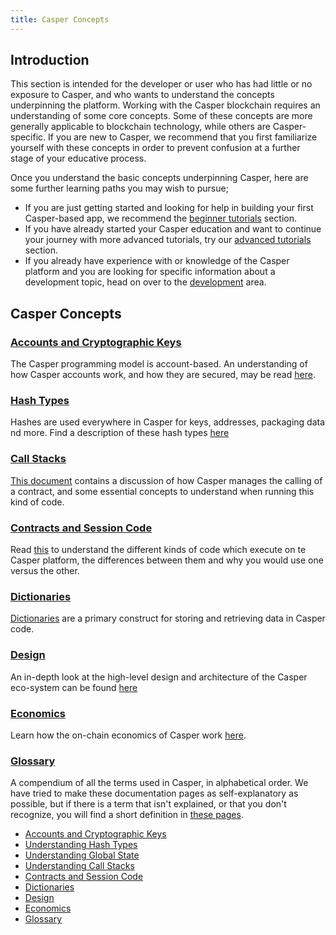 ```yaml
---
title: Casper Concepts
---
```

## Introduction
This section is intended for the developer or user who has had little or no exposure to Casper, and who wants to understand the concepts underpinning the platform. Working with the Casper blockchain requires an understanding of some core concepts. Some of these concepts are more generally applicable to blockchain technology, while others are Casper-specific. If you are new to Casper, we recommend that you first familiarize yourself with these concepts in order to prevent confusion at a further stage of your educative process.

Once you understand the basic concepts underpinning Casper, here are some further learning paths you may wish to pursue;
 - If you are just getting started and looking for help in building your first Casper-based app, we recommend the [beginner tutorials](../resources/tutorials/beginner/index.md) section.
 - If you have already started your Casper education and want to continue your journey with more advanced tutorials, try our [advanced tutorials](../resources/tutorials/advanced/index.md) section.
 - If you already have experience with or knowledge of the Casper platform and you are looking for specific information about a development topic, head on over to the [development](../developers/index.md) area.

## Casper Concepts

### [Accounts and Cryptographic Keys](./accounts-and-keys.md)
The Casper programming model is account-based. An understanding of how Casper accounts work, and how they are secured, may be read [here](./accounts-and-keys.md).
### [Hash Types](./hash-types.md)
Hashes are used everywhere in Casper for keys, addresses, packaging data nd more. Find a description of these hash types [here](./hash-types.md)
### [Call Stacks](./callstack.md)
[This document](./callstack.md) contains a discussion of how Casper manages the calling of a contract, and some essential concepts to understand when running this kind of code.
### [Contracts and Session Code](./session-code.md)
Read [this](./session-code.md) to understand the different kinds of code which execute on te Casper platform, the differences between them and why you would use one versus the other.
### [Dictionaries](./dictionaries.md)
[Dictionaries](./dictionaries.md) are a primary construct for storing and retrieving data in Casper code.
### [Design](./design/index.md)
An in-depth look at the high-level design and architecture of the Casper eco-system can be found [here](./design/index.md)
### [Economics](./economics/index.md)
Learn how the on-chain economics of Casper work [here](./economics/index.md).
### [Glossary](./glossary/index.md)
A compendium of all the terms used in Casper, in alphabetical order. We have tried to make these documentation pages as self-explanatory as possible, but if there is a term that isn't explained, or that you don't recognize, you will find a short definition in [these pages](./glossary/index.md).

- [Accounts and Cryptographic Keys](./accounts-and-keys.md)
- [Understanding Hash Types](./understanding-hash-types.md)
- [Understanding Global State](./global-state.md)
- [Understanding Call Stacks](./callstack.md)
- [Contracts and Session Code](./session-code.md)
- [Dictionaries](./dictionaries.md)
- [Design](./design/index.md)
- [Economics](./economics/index.md)
- [Glossary](./glossary/index.md)
